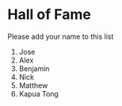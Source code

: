 # Hall of Fame
Please add your name to this list

1. Jose
2. Alex
3. Benjamin
4. Nick
5. Matthew
6. Kapua Tong

